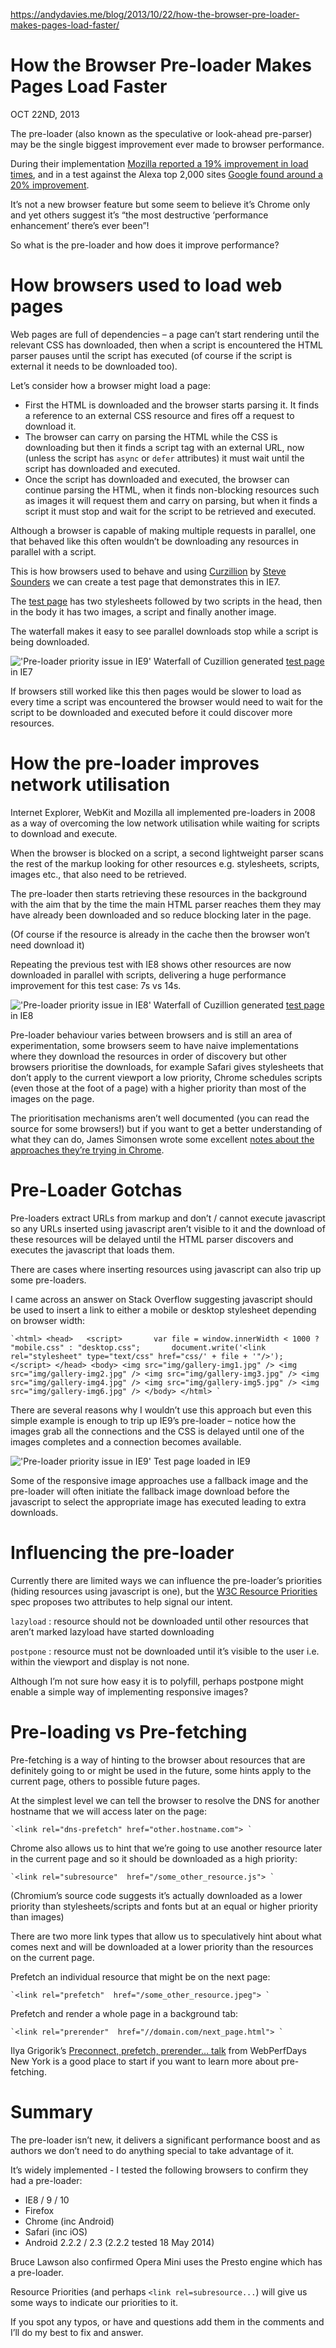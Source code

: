 https://andydavies.me/blog/2013/10/22/how-the-browser-pre-loader-makes-pages-load-faster/





# How the Browser Pre-loader Makes Pages Load Faster

OCT 22ND, 2013

The pre-loader (also known as the speculative or look-ahead pre-parser) may be the single biggest improvement ever made to browser performance.

During their implementation [Mozilla reported a 19% improvement in load times](https://bugzilla.mozilla.org/show_bug.cgi?id=364315#c38), and in a test against the Alexa top 2,000 sites [Google found around a 20% improvement](https://plus.google.com/+IlyaGrigorik/posts/8AwRUE7wqAE).

It’s not a new browser feature but some seem to believe it’s Chrome only and yet others suggest it’s “the most destructive ‘performance enhancement’ there’s ever been”!

So what is the pre-loader and how does it improve performance?

# How browsers used to load web pages

Web pages are full of dependencies – a page can’t start rendering until the relevant CSS has downloaded, then when a script is encountered the HTML parser pauses until the script has executed (of course if the script is external it needs to be downloaded too).

Let’s consider how a browser might load a page:

- First the HTML is downloaded and the browser starts parsing it. It finds a reference to an external CSS resource and fires off a request to download it.
- The browser can carry on parsing the HTML while the CSS is downloading but then it finds a script tag with an external URL, now (unless the script has `async` or `defer` attributes) it must wait until the script has downloaded and executed.
- Once the script has downloaded and executed, the browser can continue parsing the HTML, when it finds non-blocking resources such as images it will request them and carry on parsing, but when it finds a script it must stop and wait for the script to be retrieved and executed.

Although a browser is capable of making multiple requests in parallel, one that behaved like this often wouldn’t be downloading any resources in parallel with a script.

This is how browsers used to behave and using [Curzillion](http://stevesouders.com/cuzillion/) by [Steve Sounders](http://twitter.com/souders) we can create a test page that demonstrates this in IE7.

The [test page](http://man.gl/1cPmbyI) has two stylesheets followed by two scripts in the head, then in the body it has two images, a script and finally another image.

The waterfall makes it easy to see parallel downloads stop while a script is being downloaded.

!['Pre-loader priority issue in IE9'](https://andydavies.me/blog/images/no-pre-loader-waterfall-ie7.png)
Waterfall of Cuzillion generated [test page](http://man.gl/1cPmbyI) in IE7

If browsers still worked like this then pages would be slower to load as every time a script was encountered the browser would need to wait for the script to be downloaded and executed before it could discover more resources.

# How the pre-loader improves network utilisation

Internet Explorer, WebKit and Mozilla all implemented pre-loaders in 2008 as a way of overcoming the low network utilisation while waiting for scripts to download and execute.

When the browser is blocked on a script, a second lightweight parser scans the rest of the markup looking for other resources e.g. stylesheets, scripts, images etc., that also need to be retrieved.

The pre-loader then starts retrieving these resources in the background with the aim that by the time the main HTML parser reaches them they may have already been downloaded and so reduce blocking later in the page.

(Of course if the resource is already in the cache then the browser won’t need download it)

Repeating the previous test with IE8 shows other resources are now downloaded in parallel with scripts, delivering a huge performance improvement for this test case: 7s vs 14s.

!['Pre-loader priority issue in IE8'](https://andydavies.me/blog/images/pre-loader-waterfall-ie8.png)
Waterfall of Cuzillion generated [test page](http://man.gl/1cPmbyI) in IE8

Pre-loader behaviour varies between browsers and is still an area of experimentation, some browsers seem to have naive implementations where they download the resources in order of discovery but other browsers prioritise the downloads, for example Safari gives stylesheets that don’t apply to the current viewport a low priority, Chrome schedules scripts (even those at the foot of a page) with a higher priority than most of the images on the page.

The prioritisation mechanisms aren’t well documented (you can read the source for some browsers!) but if you want to get a better understanding of what they can do, James Simonsen wrote some excellent [notes about the approaches they’re trying in Chrome](https://docs.google.com/document/d/1JQZXrONw1RrjrdD_Z9jq1ZKsHguh8UVGHY_MZgE63II/preview?hl=en-GB&forcehl=1).

# Pre-Loader Gotchas

Pre-loaders extract URLs from markup and don’t / cannot execute javascript so any URLs inserted using javascript aren’t visible to it and the download of these resources will be delayed until the HTML parser discovers and executes the javascript that loads them.

There are cases where inserting resources using javascript can also trip up some pre-loaders.

I came across an answer on Stack Overflow suggesting javascript should be used to insert a link to either a mobile or desktop stylesheet depending on browser width:



```
`<html> <head>   <script>       var file = window.innerWidth < 1000 ? "mobile.css" : "desktop.css";       document.write('<link rel="stylesheet" type="text/css" href="css/' + file + '"/>');   </script> </head> <body> <img src="img/gallery-img1.jpg" /> <img src="img/gallery-img2.jpg" /> <img src="img/gallery-img3.jpg" /> <img src="img/gallery-img4.jpg" /> <img src="img/gallery-img5.jpg" /> <img src="img/gallery-img6.jpg" /> </body> </html> `
```

There are several reasons why I wouldn’t use this approach but even this simple example is enough to trip up IE9’s pre-loader – notice how the images grab all the connections and the CSS is delayed until one of the images completes and a connection becomes available.

!['Pre-loader priority issue in IE9'](https://andydavies.me/blog/images/pre-loader-issue-ie9.png)
Test page loaded in IE9

Some of the responsive image approaches use a fallback image and the pre-loader will often initiate the fallback image download before the javascript to select the appropriate image has executed leading to extra downloads.

# Influencing the pre-loader

Currently there are limited ways we can influence the pre-loader’s priorities (hiding resources using javascript is one), but the [W3C Resource Priorities](https://dvcs.w3.org/hg/webperf/raw-file/tip/specs/ResourcePriorities/Overview.html) spec proposes two attributes to help signal our intent.

`lazyload` : resource should not be downloaded until other resources that aren’t marked lazyload have started downloading

`postpone` : resource must not be downloaded until it’s visible to the user i.e. within the viewport and display is not none.

Although I’m not sure how easy it is to polyfill, perhaps postpone might enable a simple way of implementing responsive images?

# Pre-loading vs Pre-fetching

Pre-fetching is a way of hinting to the browser about resources that are definitely going to or might be used in the future, some hints apply to the current page, others to possible future pages.

At the simplest level we can tell the browser to resolve the DNS for another hostname that we will access later on the page:



```
`<link rel="dns-prefetch" href="other.hostname.com"> `
```

Chrome also allows us to hint that we’re going to use another resource later in the current page and so it should be downloaded as a high priority:



```
`<link rel="subresource"  href="/some_other_resource.js"> `
```

(Chromium’s source code suggests it’s actually downloaded as a lower priority than stylesheets/scripts and fonts but at an equal or higher priority than images)

There are two more link types that allow us to speculatively hint about what comes next and will be downloaded at a lower priority than the resources on the current page.

Prefetch an individual resource that might be on the next page:



```
`<link rel="prefetch"  href="/some_other_resource.jpeg"> `
```

Prefetch and render a whole page in a background tab:



```
`<link rel="prerender"  href="//domain.com/next_page.html"> `
```

Ilya Grigorik’s [Preconnect, prefetch, prerender… talk](https://docs.google.com/presentation/d/18zlAdKAxnc51y_kj-6sWLmnjl6TLnaru_WH0LJTjP-o/present) from WebPerfDays New York is a good place to start if you want to learn more about pre-fetching.

# Summary

The pre-loader isn’t new, it delivers a significant performance boost and as authors we don’t need to do anything special to take advantage of it.

It’s widely implemented - I tested the following browsers to confirm they had a pre-loader:

- IE8 / 9 / 10
- Firefox
- Chrome (inc Android)
- Safari (inc iOS)
- Android 2.2.2 / 2.3 (2.2.2 tested 18 May 2014)

Bruce Lawson also confirmed Opera Mini uses the Presto engine which has a pre-loader.

Resource Priorities (and perhaps `<link rel=subresource...`) will give us some ways to indicate our priorities to it.

If you spot any typos, or have and questions add them in the comments and I’ll do my best to fix and answer.